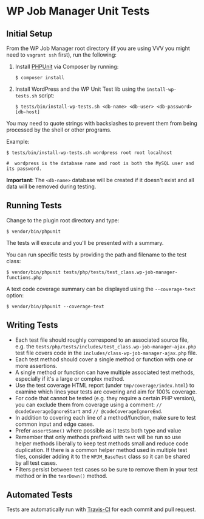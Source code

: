 # WP Job Manager Unit Tests

## Initial Setup

From the WP Job Manager root directory (if you are using VVV you might need to `vagrant ssh` first), run the following:

1. Install [PHPUnit](http://phpunit.de/) via Composer by running:
    ```
    $ composer install
    ```

2. Install WordPress and the WP Unit Test lib using the `install-wp-tests.sh` script:
    ```
    $ tests/bin/install-wp-tests.sh <db-name> <db-user> <db-password> [db-host]
    ```

You may need to quote strings with backslashes to prevent them from being processed by the shell or other programs.

Example:

    $ tests/bin/install-wp-tests.sh wordpress root root localhost

    #  wordpress is the database name and root is both the MySQL user and its password.

**Important**: The `<db-name>` database will be created if it doesn't exist and all data will be removed during testing.

## Running Tests

Change to the plugin root directory and type:

    $ vendor/bin/phpunit

The tests will execute and you'll be presented with a summary.

You can run specific tests by providing the path and filename to the test class:

    $ vendor/bin/phpunit tests/php/tests/test_class.wp-job-manager-functions.php

A text code coverage summary can be displayed using the `--coverage-text` option:

    $ vendor/bin/phpunit --coverage-text

## Writing Tests

* Each test file should roughly correspond to an associated source file, e.g. the `tests/php/tests/includes/test_class.wp-job-manager-ajax.php` test file covers code in the `includes/class-wp-job-manager-ajax.php` file.
* Each test method should cover a single method or function with one or more assertions.
* A single method or function can have multiple associated test methods, especially if it's a large or complex method.
* Use the test coverage HTML report (under `tmp/coverage/index.html`) to examine which lines your tests are covering and aim for 100% coverage.
* For code that cannot be tested (e.g. they require a certain PHP version), you can exclude them from coverage using a comment: `// @codeCoverageIgnoreStart` and `// @codeCoverageIgnoreEnd`.
* In addition to covering each line of a method/function, make sure to test common input and edge cases.
* Prefer `assertSame()` where possible as it tests both type and value
* Remember that only methods prefixed with `test` will be run so use helper methods liberally to keep test methods small and reduce code duplication. If there is a common helper method used in multiple test files, consider adding it to the `WPJM_BaseTest` class so it can be shared by all test cases.
* Filters persist between test cases so be sure to remove them in your test method or in the `tearDown()` method.

## Automated Tests

Tests are automatically run with [Travis-CI](https://travis-ci.org/automattic/wp-job-manager) for each commit and pull request.
